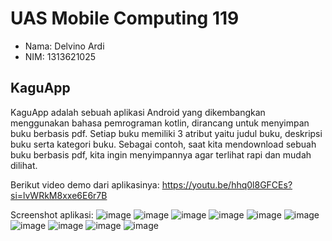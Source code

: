 # UAS Mobile Computing 119

- Nama:  Delvino Ardi
- NIM:   1313621025

## KaguApp
KaguApp adalah sebuah aplikasi Android yang dikembangkan menggunakan bahasa pemrograman kotlin, dirancang untuk menyimpan buku berbasis pdf. 
Setiap buku memiliki 3 atribut yaitu judul buku, deskripsi buku serta kategori buku. Sebagai contoh, saat kita mendownload sebuah buku berbasis
pdf, kita ingin menyimpannya agar terlihat rapi dan mudah dilihat.

Berikut video demo dari aplikasinya: https://youtu.be/hhq0l8GFCEs?si=lvWRkM8xxe6E6r7B

Screenshot aplikasi:
![image](https://github.com/DelvinoArdi77/KaguApp/assets/94847865/86021518-56c6-440f-8278-a4feeac96e7f)
![image](https://github.com/DelvinoArdi77/KaguApp/assets/94847865/d458aba5-953f-45c2-a617-735f74937a3c)
![image](https://github.com/DelvinoArdi77/KaguApp/assets/94847865/bd940c09-d80c-4a95-8273-55c2c75b2019)
![image](https://github.com/DelvinoArdi77/KaguApp/assets/94847865/783353d1-7e43-4cf7-97ac-adf2e2e875e3)
![image](https://github.com/DelvinoArdi77/KaguApp/assets/94847865/e1c21f1a-cb51-4d6c-b29f-f8f2d39bdbb8)
![image](https://github.com/DelvinoArdi77/KaguApp/assets/94847865/b29b65de-bc48-4dd2-beaf-92b2e6576634)
![image](https://github.com/DelvinoArdi77/KaguApp/assets/94847865/8af25519-10c4-459d-9076-1bf5b8540eb2)
![image](https://github.com/DelvinoArdi77/KaguApp/assets/94847865/ff060a12-bf46-490e-bd77-67d3a27673b1)
![image](https://github.com/DelvinoArdi77/KaguApp/assets/94847865/78c03237-48a8-4d76-a821-84e229923410)
![image](https://github.com/DelvinoArdi77/KaguApp/assets/94847865/e6275f29-fdd2-4541-8f29-eb1d422ccf24)

